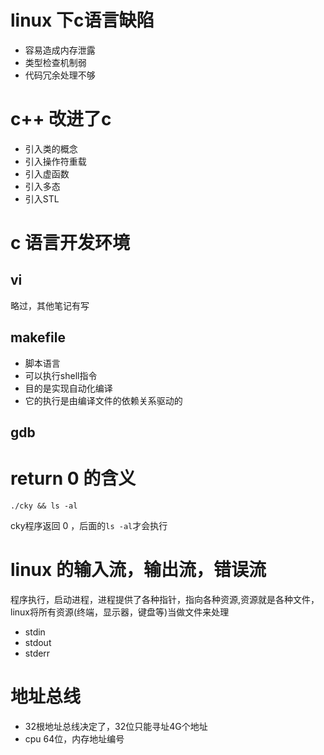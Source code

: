 # linux 下c语言缺陷
- 容易造成内存泄露
- 类型检查机制弱
- 代码冗余处理不够

# c++ 改进了c
- 引入类的概念
- 引入操作符重载
- 引入虚函数
- 引入多态
- 引入STL

# c 语言开发环境
## vi
略过，其他笔记有写


## makefile
- 脚本语言
- 可以执行shell指令
- 目的是实现自动化编译
- 它的执行是由编译文件的依赖关系驱动的

## gdb

# return 0 的含义
```
./cky && ls -al
```
cky程序返回 0 ，后面的`ls -al`才会执行


# linux 的输入流，输出流，错误流
程序执行，启动进程，进程提供了各种指针，指向各种资源,资源就是各种文件，linux将所有资源(终端，显示器，键盘等)当做文件来处理
- stdin
- stdout
- stderr

# 地址总线
- 32根地址总线决定了，32位只能寻址4G个地址
- cpu 64位，内存地址编号
